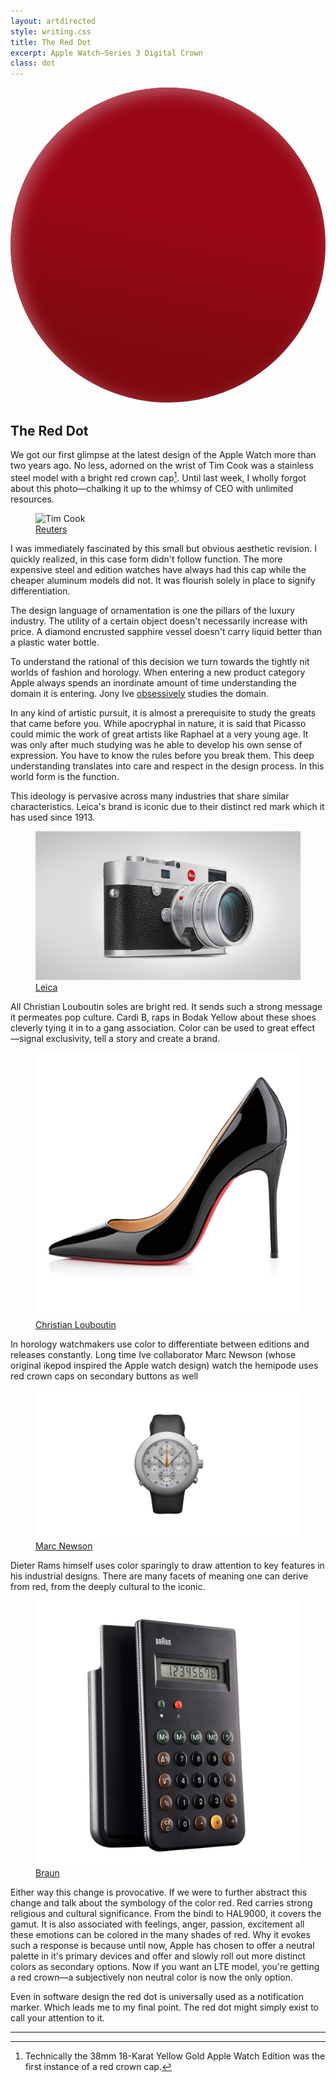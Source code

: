 ```yaml
---
layout: artdirected
style: writing.css
title: The Red Dot
excerpt: Apple Watch—Series 3 Digital Crown
class: dot
---
```


<svg xmlns="http://www.w3.org/2000/svg" viewBox="0 0 63 63" xmlns:xlink="http://www.w3.org/1999/xlink">
  <defs>
    <linearGradient id="a" x1="100%" x2="91.6294643%" y1="50%" y2="93.2694692%">
      <stop stop-color="#990716" offset="0%"/>
      <stop stop-color="#800A10" offset="100%"/>
    </linearGradient>
    <circle id="b" cx="31.5" cy="31.5" r="31.5"/>
    <filter id="c" width="106.3%" height="106.3%" x="-3.2%" y="-3.2%" filterUnits="objectBoundingBox">
      <feGaussianBlur stdDeviation="1.5" in="SourceAlpha" result="shadowBlurInner1"/>
      <feOffset dx="1" dy="1" in="shadowBlurInner1" result="shadowOffsetInner1"/>
      <feComposite in="shadowOffsetInner1" in2="SourceAlpha" operator="arithmetic" k2="-1" k3="1" result="shadowInnerInner1"/>
      <feColorMatrix values="0 0 0 0 0.517647059 0 0 0 0 0.129411765 0 0 0 0 0.164705882 0 0 0 0.908910779 0" in="shadowInnerInner1"/>
    </filter>
  </defs>
  <g fill="none" fill-rule="evenodd">
    <use fill="url(#a)" xlink:href="#b"/>
    <use fill="#000" filter="url(#c)" xlink:href="#b"/>
  </g>
</svg>

## The Red Dot

We got our first glimpse at the latest design of the Apple Watch more than two years ago. No less, adorned on the wrist of Tim Cook was a stainless steel model with a bright red crown cap[^1]. Until last week, I wholly forgot about this photo—chalking it up to the whimsy of CEO with unlimited resources.

<figure>
  <img src="/assets/img/red-dot/tim.jpg" alt="Tim Cook"/>
  <figcaption>
    <a href="https://www.reuters.com">Reuters</a>
  </figcaption>
</figure>

I was immediately fascinated by this small but obvious aesthetic revision. I quickly realized, in this case form didn't follow function. The more expensive steel and edition watches have always had this cap while the cheaper aluminum models did not. It was flourish solely in place to signify differentiation.

The design language of ornamentation is one the pillars of the luxury industry. The utility of a certain object doesn't necessarily increase with price. A diamond encrusted sapphire vessel doesn't carry liquid better than a plastic water bottle.

To understand the rational of this decision we turn towards the tightly nit worlds of fashion and horology. When entering a new product category Apple always spends an inordinate amount of time understanding the domain it is entering. Jony Ive [obsessively](https://www.wired.com/2015/04/the-apple-watch/) studies the domain.

In any kind of artistic pursuit, it is almost a prerequisite to study the greats that came before you. While apocryphal in nature, it is said that Picasso could mimic the work of great artists like Raphael at a very young age. It was only after much studying was he able to develop his own sense of expression. You have to know the rules before you break them. This deep understanding translates into care and respect in the design process. In this world form is the function.

This ideology is pervasive across many industries that share similar characteristics. Leica's brand is iconic due to their distinct red mark which it has used since 1913.

<figure>
  <img src="/assets/img/red-dot/leica-silver.jpg" alt="Leica M-System"/>
  <figcaption>
    <a href="https://us.leica-camera.com">Leica</a>
  </figcaption>
</figure>

All Christian Louboutin soles are bright red. It sends such a strong message it permeates pop culture. Cardi B, raps in Bodak Yellow about these shoes cleverly tying it in to a gang association. Color can be used to great effect —signal exclusivity, tell a story and create a brand.

<figure>
  <img src="/assets/img/red-dot/louboutin.jpg" alt="Decollete 554"/>
  <figcaption>
    <a href="http://us.christianlouboutin.com/us_en/shop/women/decollete-554.html">Christian Louboutin</a>
  </figcaption>
</figure>

In horology watchmakers use color to differentiate between editions and releases constantly. Long time Ive collaborator Marc Newson (whose original ikepod inspired the Apple watch design) watch the hemipode uses red crown caps on secondary buttons as well

<figure>
  <img src="/assets/img/red-dot/hemipode.jpg" alt="Hemipode Watch"/>
  <figcaption>
    <a href="http://marc-newson.com/hemipode-watch/">Marc Newson</a>
  </figcaption>
</figure>

Dieter Rams himself uses color sparingly to draw attention to key features in his industrial designs. There are many facets of meaning one can derive from red, from the deeply cultural to the iconic.

<figure>
  <img src="/assets/img/red-dot/braun.jpg" alt="Dieter Rams Braun Calculator"/>
  <figcaption>
    <a href="http://www.braun-clocks.com">Braun</a>
  </figcaption>
</figure>

Either way this change is provocative. If we were to further abstract this change and talk about the symbology of the color red. Red carries strong religious and cultural significance. From the bindi to HAL9000, it covers the gamut. It is also associated with feelings, anger, passion, excitement all these emotions can be colored in the many shades of red. Why it evokes such a response is because until now, Apple has chosen to offer a neutral palette in it's primary devices and offer and slowly roll out more distinct colors as secondary options. Now if you want an LTE model, you're getting a red crown—a subjectively non neutral color is now the only option.

Even in software design the red dot is universally used as a notification marker. Which leads me to my final point. The red dot might simply exist to call your attention to it.

***

[^1]: Technically the 38mm 18-Karat Yellow Gold Apple Watch Edition was the first instance of a red crown cap.